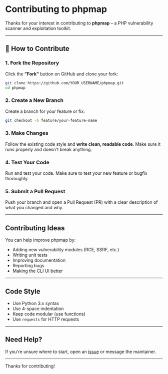# Contributing to phpmap

Thanks for your interest in contributing to **phpmap** – a PHP vulnerability scanner and exploitation toolkit.

---

## 🔧 How to Contribute

### 1. Fork the Repository

Click the **"Fork"** button on GitHub and clone your fork:

```bash
git clone https://github.com/YOUR_USERNAME/phpmap.git
cd phpmap
```

### 2. Create a New Branch

Create a branch for your feature or fix:

```bash
git checkout -b feature/your-feature-name
```

### 3. Make Changes

Follow the existing code style and **write clean, readable code**. Make sure it runs properly and doesn't break anything.

### 4. Test Your Code

Run and test your code. Make sure to test your new feature or bugfix thoroughly.

### 5. Submit a Pull Request

Push your branch and open a Pull Request (PR) with a clear description of what you changed and why.

---

##  Contributing Ideas

You can help improve phpmap by:

* Adding new vulnerability modules (RCE, SSRF, etc.)
* Writing unit tests
* Improving documentation
* Reporting bugs
* Making the CLI UI better

---

##  Code Style

* Use Python 3.x syntax
* Use 4-space indentation
* Keep code modular (use functions)
* Use `requests` for HTTP requests

---

## Need Help?

If you're unsure where to start, open an [issue](https://github.com/mqz0211/phpmap/issues) or message the maintainer.

---

Thanks for contributing! 
